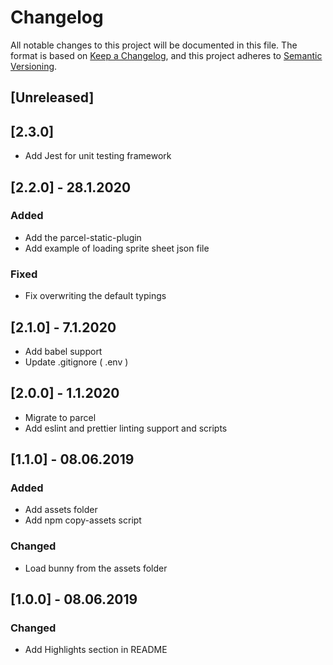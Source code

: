 # Changelog

All notable changes to this project will be documented in this file.
The format is based on [Keep a Changelog](https://keepachangelog.com/en/1.0.0/),
and this project adheres to [Semantic Versioning](https://semver.org/spec/v2.0.0.html).

## [Unreleased]

## [2.3.0]

-   Add Jest for unit testing framework

## [2.2.0] - 28.1.2020

### Added

-   Add the parcel-static-plugin
-   Add example of loading sprite sheet json file

### Fixed

-   Fix overwriting the default typings

## [2.1.0] - 7.1.2020

-   Add babel support
-   Update .gitignore ( .env )

## [2.0.0] - 1.1.2020

-   Migrate to parcel
-   Add eslint and prettier linting support and scripts

## [1.1.0] - 08.06.2019

### Added

-   Add assets folder
-   Add npm copy-assets script

### Changed

-   Load bunny from the assets folder

## [1.0.0] - 08.06.2019

### Changed

-   Add Highlights section in README
